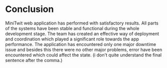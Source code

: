 # Conclusion
MiniTwit web application has performed with satisfactory results. All parts of the systems have been stable and functional during the whole development stage. The team has created an effective way of deployment and coordination which played a significant role towards the app performance. The application has encountered only one major downtime issue and besides this there were no other major problems, error have been encountered which could affect the state.  (i don't quite understand the final sentence after the comma.)
